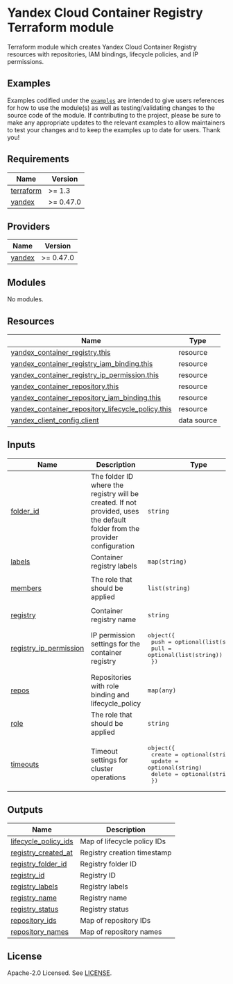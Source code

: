 # Yandex Cloud Container Registry Terraform module

Terraform module which creates Yandex Cloud Container Registry resources with repositories, IAM bindings, lifecycle policies, and IP permissions.

## Examples

Examples codified under
the [`examples`](https://github.com/terraform-yacloud-modules/terraform-yandex-module-template/tree/main/examples) are intended
to give users references for how to use the module(s) as well as testing/validating changes to the source code of the
module. If contributing to the project, please be sure to make any appropriate updates to the relevant examples to allow
maintainers to test your changes and to keep the examples up to date for users. Thank you!

<!-- BEGIN_TF_DOCS -->
## Requirements

| Name | Version |
|------|---------|
| <a name="requirement_terraform"></a> [terraform](#requirement\_terraform) | >= 1.3 |
| <a name="requirement_yandex"></a> [yandex](#requirement\_yandex) | >= 0.47.0 |

## Providers

| Name | Version |
|------|---------|
| <a name="provider_yandex"></a> [yandex](#provider\_yandex) | >= 0.47.0 |

## Modules

No modules.

## Resources

| Name | Type |
|------|------|
| [yandex_container_registry.this](https://registry.terraform.io/providers/yandex-cloud/yandex/latest/docs/resources/container_registry) | resource |
| [yandex_container_registry_iam_binding.this](https://registry.terraform.io/providers/yandex-cloud/yandex/latest/docs/resources/container_registry_iam_binding) | resource |
| [yandex_container_registry_ip_permission.this](https://registry.terraform.io/providers/yandex-cloud/yandex/latest/docs/resources/container_registry_ip_permission) | resource |
| [yandex_container_repository.this](https://registry.terraform.io/providers/yandex-cloud/yandex/latest/docs/resources/container_repository) | resource |
| [yandex_container_repository_iam_binding.this](https://registry.terraform.io/providers/yandex-cloud/yandex/latest/docs/resources/container_repository_iam_binding) | resource |
| [yandex_container_repository_lifecycle_policy.this](https://registry.terraform.io/providers/yandex-cloud/yandex/latest/docs/resources/container_repository_lifecycle_policy) | resource |
| [yandex_client_config.client](https://registry.terraform.io/providers/yandex-cloud/yandex/latest/docs/data-sources/client_config) | data source |

## Inputs

| Name | Description | Type | Default | Required |
|------|-------------|------|---------|:--------:|
| <a name="input_folder_id"></a> [folder\_id](#input\_folder\_id) | The folder ID where the registry will be created. If not provided, uses the default folder from the provider configuration | `string` | `null` | no |
| <a name="input_labels"></a> [labels](#input\_labels) | Container registry labels | `map(string)` | `{}` | no |
| <a name="input_members"></a> [members](#input\_members) | The role that should be applied | `list(string)` | <pre>[<br/>  "system:allUsers"<br/>]</pre> | no |
| <a name="input_registry"></a> [registry](#input\_registry) | Container registry name | `string` | n/a | yes |
| <a name="input_registry_ip_permission"></a> [registry\_ip\_permission](#input\_registry\_ip\_permission) | IP permission settings for the container registry | <pre>object({<br/>    push = optional(list(string))<br/>    pull = optional(list(string))<br/>  })</pre> | `null` | no |
| <a name="input_repos"></a> [repos](#input\_repos) | Repositories with role binding and lifecycle\_policy | `map(any)` | `{}` | no |
| <a name="input_role"></a> [role](#input\_role) | The role that should be applied | `string` | `"puller"` | no |
| <a name="input_timeouts"></a> [timeouts](#input\_timeouts) | Timeout settings for cluster operations | <pre>object({<br/>    create = optional(string)<br/>    update = optional(string)<br/>    delete = optional(string)<br/>  })</pre> | `null` | no |

## Outputs

| Name | Description |
|------|-------------|
| <a name="output_lifecycle_policy_ids"></a> [lifecycle\_policy\_ids](#output\_lifecycle\_policy\_ids) | Map of lifecycle policy IDs |
| <a name="output_registry_created_at"></a> [registry\_created\_at](#output\_registry\_created\_at) | Registry creation timestamp |
| <a name="output_registry_folder_id"></a> [registry\_folder\_id](#output\_registry\_folder\_id) | Registry folder ID |
| <a name="output_registry_id"></a> [registry\_id](#output\_registry\_id) | Registry ID |
| <a name="output_registry_labels"></a> [registry\_labels](#output\_registry\_labels) | Registry labels |
| <a name="output_registry_name"></a> [registry\_name](#output\_registry\_name) | Registry name |
| <a name="output_registry_status"></a> [registry\_status](#output\_registry\_status) | Registry status |
| <a name="output_repository_ids"></a> [repository\_ids](#output\_repository\_ids) | Map of repository IDs |
| <a name="output_repository_names"></a> [repository\_names](#output\_repository\_names) | Map of repository names |
<!-- END_TF_DOCS -->

## License

Apache-2.0 Licensed.
See [LICENSE](https://github.com/terraform-yacloud-modules/terraform-yandex-module-template/blob/main/LICENSE).
